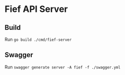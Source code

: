 # Fief API Server

## Build
Run `go build ./cmd/fief-server`

## Swagger
Run `swagger generate server -A fief -f ./swagger.yml  `